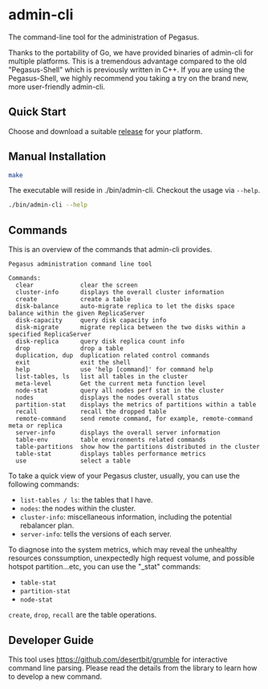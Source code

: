 # admin-cli

The command-line tool for the administration of Pegasus.

Thanks to the portability of Go, we have provided binaries of admin-cli for multiple platforms. This is a tremendous advantage
compared to the old "Pegasus-Shell" which is previously written in C++. If you are using the Pegasus-Shell,
we highly recommend you taking a try on the brand new, more user-friendly admin-cli.

## Quick Start

Choose and download a suitable [release](https://github.com/pegasus-kv/admin-cli/releases) for your platform.

## Manual Installation

```sh
make
```

The executable will reside in ./bin/admin-cli. Checkout the usage via `--help`.

```sh
./bin/admin-cli --help
```

## Commands

This is an overview of the commands that admin-cli provides.

```
Pegasus administration command line tool

Commands:
  clear             clear the screen
  cluster-info      displays the overall cluster information
  create            create a table
  disk-balance      auto-migrate replica to let the disks space balance within the given ReplicaServer
  disk-capacity     query disk capacity info
  disk-migrate      migrate replica between the two disks within a specified ReplicaServer
  disk-replica      query disk replica count info
  drop              drop a table
  duplication, dup  duplication related control commands
  exit              exit the shell
  help              use 'help [command]' for command help
  list-tables, ls   list all tables in the cluster
  meta-level        Get the current meta function level
  node-stat         query all nodes perf stat in the cluster
  nodes             displays the nodes overall status
  partition-stat    displays the metrics of partitions within a table
  recall            recall the dropped table
  remote-command    send remote command, for example, remote-command meta or replica
  server-info       displays the overall server information
  table-env         table environments related commands
  table-partitions  show how the partitions distributed in the cluster
  table-stat        displays tables performance metrics
  use               select a table
```

To take a quick view of your Pegasus cluster, usually, you can use the following commands:

- `list-tables / ls`: the tables that I have.
- `nodes`: the nodes within the cluster.
- `cluster-info`: miscellaneous information, including the potential rebalancer plan.
- `server-info`: tells the versions of each server.

To diagnose into the system metrics, which may reveal the unhealthy resources conssumption,
unexpectedly high request volume, and possible hotspot partition...etc, you can use the "_stat" commands:

- `table-stat`
- `partition-stat`
- `node-stat`

`create`, `drop`, `recall` are the table operations.

## Developer Guide

This tool uses https://github.com/desertbit/grumble for interactive command line parsing.
Please read the details from the library to learn how to develop a new command.
